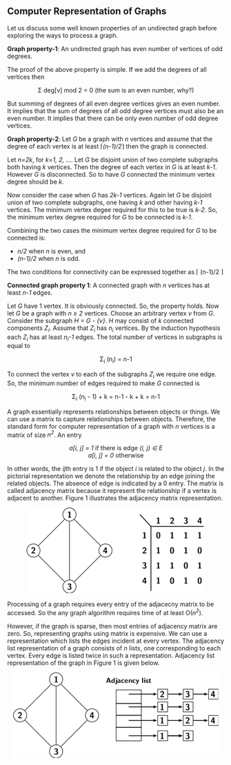 ## Computer Representation of Graphs

Let us discuss some well known properties of an undirected graph before exploring the ways to process a
graph. 



<strong>Graph property-1</strong>: An undirected graph has even number of vertices of odd degrees.

The proof of the above property is simple. If we add the degrees of all vertices then 

<p style="text-align:center">
    &Sigma; deg[v] mod 2 = 0 (the sum is an even number, why?)
</p>

But summing of degrees of all even degree vertices gives an even number. It implies that the sum of 
degrees of all odd degree vertices must also be an even number. It implies that there can be only even
number of odd degree vertices.
      
<strong>Graph property-2</strong>: Let <i>G</i> be a graph with <i>n</i> vertices and assume that the
degree of each vertex is at least &LeftCeiling;<i>(n-1)/2</i>&RightCeiling; then the graph is connected.

Let <i>n=2k</i>, for <i>k=1, 2, ...</i>. Let <i>G</i> be disjoint union of two complete subgraphs both having
<i>k</i> vertices. Then the degree of each vertex in <i>G</i> is at least <i>k-1</i>. However <i>G</i> is 
disconnected. So to have <i>G</i> connected the minimum vertex degree should be <i>k</i>. 

Now consider the case when <i>G</i> has <i>2k-1</i> vertices. Again let <i>G</i> be disjoint union of two 
complete subgraphs, one having <i>k</i> and other having <i>k-1</i> vertices. The minimum vertex degee 
required for this to be true is <i>k-2</i>. So, the minimum vertex degree required for <i>G</i> to be 
connected is <i>k-1</i>.

Combining the two cases the minimum vertex degree required for <i>G</i> to be connected is:

- <i>n/2</i> when <i>n</i> is even, and 
- <i>(n-1)/2</i> when <i>n</i> is odd. 

The two conditions for connectivity can be expressed together as &LeftCeiling; (n-1)/2 &RightCeiling;

<strong>Connected graph property 1</strong>: A connected graph with <i>n</i> vertices has at least
<i>n-1</i> edges.

Let <i>G</i> have 1 vertex. It is obviously connected. So, the property holds. Now let <i>G</i> be
a graph with <i>n &ge; 2</i> vertices. Choose an arbitrary vertex <i>v</i> from <i>G</i>. Consider
the subgraph <i>H = G - {v}</i>. <i>H</i> may consist of <i>k</i> connected components
<i>Z<sub>i</sub></i>. Assume that <i>Z<sub>i</sub></i> has <i>n<sub>i</sub></i> vertices. By 
the induction hypothesis each <i>Z<sub>i</sub></i> has at least <i>n<sub>i</sub>-1</i> edges. The 
total number of vertices in subgraphs is equal to

<p style="text-align:center">
    &Sigma;<sub>i</sub> (n<sub>i</sub>) = n-1  
</p>
To connect the vertex <i>v</i> to each of the subgraphs <i>Z<sub>i</sub></i> we require 
one edge. So, the minimum number of edges required to make <i>G</i> connected is 
<p style="text-align:center">
    &Sigma;<sub>i</sub> (n<sub>i</sub> - 1) + k = n-1 - k + k = n-1</i> 
</p>
      
A graph essentially represents relationships between objects or things. We can use a matrix to capture 
relationships between objects. Therefore, the standard form for computer representation of a graph with
<i>n</i> vertices is a matrix of size <i>n<sup>2</sup></i>. An entry 
<p style="text-align:center">
            <i>a[i, j] = 1</i> if there is edge <i>(i, j) &isin; E</i><br>
            <i>a[i, j] = 0</i> otherwise
            </p> 
In other words, the <i>ij</i>th entry is 1 if the object <i>i</i> is related to the object <i>j</i>. In
the pictorial representation we denote the relationship by an edge joining the related objects. The absence 
of edge is indicated by a 0 entry. The matrix is called adjacency matrix because it represent the 
relationship if a vertex is adjacent to another. Figure 1 illustrates the adjacency matrix representation.
<p style="text-align:center">
   <img src="../images/adjacencyMatrix.png">
</p>
Processing of a graph requires every entry of the adjacecny matrix to be accessed. So the any graph 
algorithm requires time of at least O(<i>n<sup>2</sup></i>). 

However, if the graph is sparse, then most entries of adjacency matrix are zero. So, representing graphs
using matrix is expensive. We can use a representation which lists the edges incident at every vertex. 
The adjacency list representation of a graph consists of <i>n</i> lists, one corresponding to each vertex.
Every edge is listed twice in such a representation. Adjacency list representation of the graph in 
Figure 1 is given below.
<p style="text-align:center">
   <img src="../images/adjacencyList.png">
</p>

